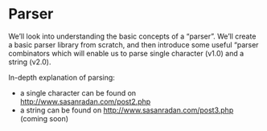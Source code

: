 # Parser
We’ll look into understanding the basic concepts of a “parser”. We’ll create a basic parser library from scratch, 
and then introduce some useful “parser combinators which will enable us to parse single character (v1.0) and a string (v2.0).

In-depth explanation of parsing:
  - a single character can be found on http://www.sasanradan.com/post2.php
  - a string can be found on http://www.sasanradan.com/post3.php (coming soon)

